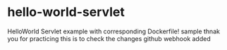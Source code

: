 # hello-world-servlet
HelloWorld Servlet example with corresponding Dockerfile!
sample
thnak you for practicing
this is to check the changes
github webhook added

